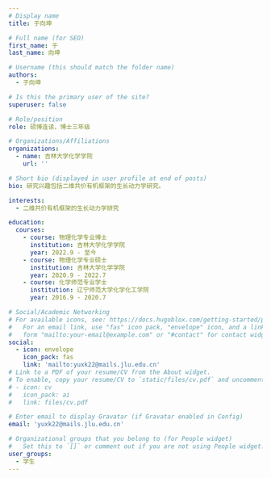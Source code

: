 ```yaml
---
# Display name
title: 于向坤

# Full name (for SEO)
first_name: 于
last_name: 向坤

# Username (this should match the folder name)
authors:
  - 于向坤

# Is this the primary user of the site?
superuser: false

# Role/position
role: 硕博连读，博士三年级

# Organizations/Affiliations
organizations:
  - name: 吉林大学化学学院
    url: ''

# Short bio (displayed in user profile at end of posts)
bio: 研究兴趣包括二维共价有机框架的生长动力学研究。

interests:
  - 二维共价有机框架的生长动力学研究

education:
  courses:
    - course: 物理化学专业博士
      institution: 吉林大学化学学院
      year: 2022.9 - 至今
    - course: 物理化学专业硕士
      institution: 吉林大学化学学院
      year: 2020.9 - 2022.7
    - course: 化学师范专业学士
      institution: 辽宁师范大学化学化工学院
      year: 2016.9 - 2020.7

# Social/Academic Networking
# For available icons, see: https://docs.hugoblox.com/getting-started/page-builder/#icons
#   For an email link, use "fas" icon pack, "envelope" icon, and a link in the
#   form "mailto:your-email@example.com" or "#contact" for contact widget.
social:
  - icon: envelope
    icon_pack: fas
    link: 'mailto:yuxk22@mails.jlu.edu.cn'
# Link to a PDF of your resume/CV from the About widget.
# To enable, copy your resume/CV to `static/files/cv.pdf` and uncomment the lines below.
# - icon: cv
#   icon_pack: ai
#   link: files/cv.pdf

# Enter email to display Gravatar (if Gravatar enabled in Config)
email: 'yuxk22@mails.jlu.edu.cn'

# Organizational groups that you belong to (for People widget)
#   Set this to `[]` or comment out if you are not using People widget.
user_groups:
  - 学生
---
```



